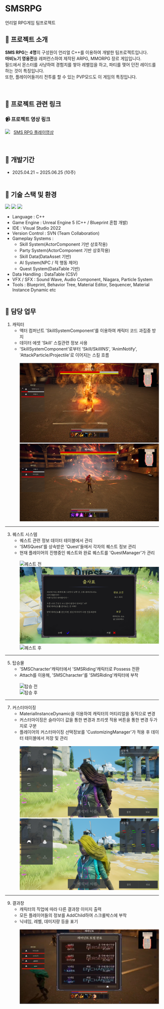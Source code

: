 # SMSRPG
언리얼 RPG게임 팀프로젝트

## 🤖 프로젝트 소개
**SMS RPG**는 **4명**의 구성원이 언리얼 C++를 이용하여 개발한 팀프로젝트입니다.<br>
**마비노기 영웅전**을 레퍼런스하여 제작된 ARPG, MMORPG 장르 게임입니다.<br>
필드에서 몬스터를 사냥하여 경험치를 쌓아 레벨업을 하고, 파티를 맺어 던전 레이드를 하는 것이 특징입니다.<br>
또한, 플레이어들끼리 전투를 할 수 있는 PVP모드도 이 게임의 특징입니다.<br>
<br><br>

## 🔗 프로젝트 관련 링크

### 📹 프로젝트 영상 링크<br>

![](https://img.shields.io/badge/YouTube-FF0000?style=for-the-badge&logo=youtube&logoColor=white)&nbsp;&nbsp;
[SMS RPG 플레이영상](https://youtu.be/OdHvv5oxNAg "SMS RPG 영상")
<br><br><br>

## 📆 개발기간
+ 2025.04.21 ~ 2025.06.25 (10주) <br><br>

## 🧰 기술 스택 및 환경
![](https://img.shields.io/badge/C%2B%2B-00599C?style=for-the-badge&logo=c%2B%2B&logoColor=white) ![](	https://img.shields.io/badge/unrealengine-%23313131.svg?style=for-the-badge&logo=unrealengine&logoColor=white)
![](https://img.shields.io/badge/Visual_Studio-5C2D91?style=for-the-badge&logo=visual%20studio&logoColor=white)
- Language : C++
- Game Engine : Unreal Engine 5 (C++ / Blueprint 혼합 개발)
- IDE : Visual Studio 2022
- Version Control : SVN (Team Collaboration)
- Gameplay Systems :
  - Skill System(ActorComponent 기반 상호작용)
  - Party System(ActorComponent 기반 상호작용)
  - Skill Data(DataAsset 기반)
  - AI System(NPC / 적 행동 제어)
  - Quest System(DataTable 기반)
- Data Handling : DataTable (CSV)
- VFX / SFX : Sound Wave, Audio Component, Niagara, Particle System
- Tools : Blueprint, Behavior Tree, Material Editor, Sequencer, Material Instance Dynamic etc
<br><br>

## 🔧 담당 업무
1. 캐릭터
   - 액터 컴퍼넌트 'SkillSystemComponent'를 이용하여 캐릭터 코드 과집중 방지
   - 데이터 에셋 'Skill' 스킬관련 정보 사용
   - 'SkillSystemComponent'로부터 'Skill/SkillINS', 'AnimNotify', 'AttackParticle/Projectile'로 이어지는 스킬 흐름<br><br>
   ![전사 스킬](https://github.com/JungKunShin/SMSRPG/blob/main/Image/Skill_Warrior.png)<br>
   ![마법사 스킬](https://github.com/JungKunShin/SMSRPG/blob/main/Image/Skill_Mage.png)<br>
---
3. 퀘스트 시스템
   - 퀘스트 관련 정보 데이터 테이블에서 관리
   - 'SMSQuest'를 상속받은 'Quest'들에서 각자의 퀘스트 정보 관리
   - 현재 플레이어의 진행중인 퀘스트와 완료 퀘스트를 'QuestManager'가 관리<br><br>
   ![퀘스트 전](https://github.com/JungKunShin/SMSRPG/blob/main/Image/Quest_Before.png)<br>
   ![퀘스트 중](https://github.com/JungKunShin/SMSRPG/blob/main/Image/Quest.png)<br>
   ![퀘스트 후](https://github.com/JungKunShin/SMSRPG/blob/main/Image/Quest_After.png)<br>
---
5. 탑승물
   - 'SMSCharacter'캐릭터에서 'SMSRiding'캐릭터로 Possess 전환
   - Attach를 이용해, 'SMSCharacter'를 'SMSRiding'캐릭터에 부착<br><br>
   ![탑승 전](https://github.com/JungKunShin/SMSRPG/blob/main/Image/Riding_Before.png)<br>
   ![탑승 후](https://github.com/JungKunShin/SMSRPG/blob/main/Image/Riding_After.png)<br>
---
7. 커스터마이징
   - MaterialInstanceDynamic을 이용하여 캐릭터의 머티리얼을 동적으로 변경
   - 커스터마이징은 슬라이더 값을 통한 변경과 프리셋 적용 버튼을 통한 변경 두가지로 구분
   - 플레이어의 커스터마이징 선택정보를 'CustomizingManager'가 적용 후 데이터 테이블에서 저장 및 관리<br><br>
   ![커스터마이징 전](https://github.com/JungKunShin/SMSRPG/blob/main/Image/Cutomizing_Before.png)<br>
   ![커스터마이징 후](https://github.com/JungKunShin/SMSRPG/blob/main/Image/Cutomizing_After.png)<br>
---
9. 결과창
   - 캐릭터의 직업에 따라 다른 결과창 이미지 출력
   - 모든 플레이어들의 정보를 AddChild하여 스크롤박스에 부착
   - 닉네임, 레벨, 데미지량 등을 표기<br><br>
   ![결과창](https://github.com/JungKunShin/SMSRPG/blob/main/Image/Result.png)<br>
